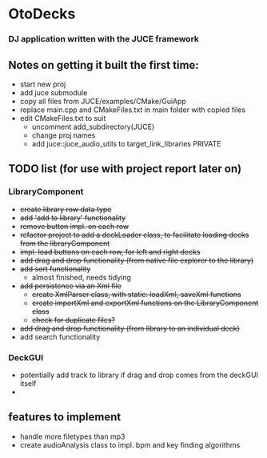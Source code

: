 # OtoDecks

### DJ application written with the JUCE framework

## Notes on getting it built the first time:
- start new proj
- add juce submodule
- copy all files from JUCE/examples/CMake/GuiApp
- replace main.cpp and CMakeFiles.txt in main folder with copied files
- edit CMakeFiles.txt to suit 
  - uncomment add_subdirectory(JUCE)
  - change proj names
  - add juce::juce_audio_utils to target_link_libraries PRIVATE

## TODO list (for use with project report later on)

### LibraryComponent
- ~~create library row data type~~
- ~~add 'add to library' functionality~~
- ~~remove button impl. on each row~~
- ~~refactor project to add a deckLoader class, to facilitate loading decks from the libraryComponent~~
- ~~impl. load buttons on each row, for left and right decks~~
- ~~add drag and drop functionality (from native file explorer to the library)~~
- ~~add sort functionality~~
  - almost finished, needs tidying
- ~~add persistence via an Xml file~~
  - ~~create XmlParser class, with static: loadXml, saveXml functions~~ 
  - ~~create importXml and exportXml functions on the LibraryComponent class~~
  - ~~check for duplicate files?~~
- ~~add drag and drop functionality (from library to an individual deck)~~
- add search functionality

### DeckGUI
- potentially add track to library if drag and drop comes from the deckGUI itself
- 

## features to implement
- handle more filetypes than mp3
- create audioAnalysis class to impl. bpm and key finding algorithms